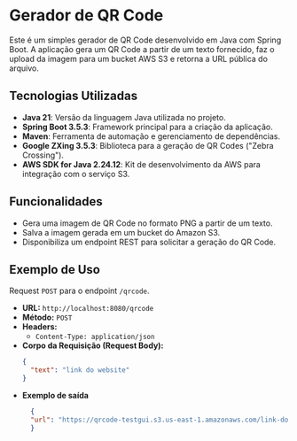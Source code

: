 # Gerador de QR Code

Este é um simples gerador de QR Code desenvolvido em Java com Spring Boot. A aplicação gera um QR Code a partir de um texto fornecido, faz o upload da imagem para um bucket AWS S3 e retorna a URL pública do arquivo.

## Tecnologias Utilizadas

* **Java 21**: Versão da linguagem Java utilizada no projeto.
* **Spring Boot 3.5.3**: Framework principal para a criação da aplicação.
* **Maven**: Ferramenta de automação e gerenciamento de dependências.
* **Google ZXing 3.5.3**: Biblioteca para a geração de QR Codes ("Zebra Crossing").
* **AWS SDK for Java 2.24.12**: Kit de desenvolvimento da AWS para integração com o serviço S3.

## Funcionalidades

* Gera uma imagem de QR Code no formato PNG a partir de um texto.
* Salva a imagem gerada em um bucket do Amazon S3.
* Disponibiliza um endpoint REST para solicitar a geração do QR Code.

## Exemplo de Uso

Request `POST` para o endpoint `/qrcode`.

* **URL:** `http://localhost:8080/qrcode`
* **Método:** `POST`
* **Headers:**
    * `Content-Type: application/json`
* **Corpo da Requisição (Request Body):**
    ```json
    {
      "text": "link do website"
    }
    ```
* **Exemplo de saída**
  ```json
    {
    "url": "https://qrcode-testgui.s3.us-east-1.amazonaws.com/link-do-qrcode"
    }
  ```
  
  
